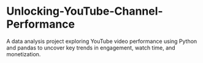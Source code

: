 # Unlocking-YouTube-Channel-Performance
A data analysis project exploring YouTube video performance using Python and pandas to uncover key trends in engagement, watch time, and monetization.

